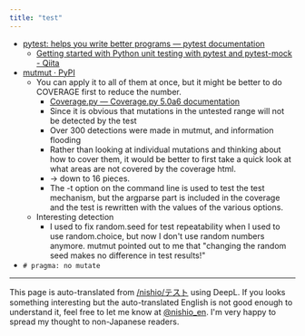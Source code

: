 ```yaml
---
title: "test"
---
```


- [pytest: helps you write better programs — pytest documentation](https://docs.pytest.org/en/latest/)
    - [Getting started with Python unit testing with pytest and pytest-mock - Qiita](https://qiita.com/ninomiyt/items/8db897c42c551e926c0f)
- [mutmut · PyPI](https://pypi.org/project/mutmut/)
    - You can apply it to all of them at once, but it might be better to do COVERAGE first to reduce the number.
        - [Coverage.py — Coverage.py 5.0a6 documentation](https://coverage.readthedocs.io/en/latest/)
        - Since it is obvious that mutations in the untested range will not be detected by the test
        - Over 300 detections were made in mutmut, and information flooding
        - Rather than looking at individual mutations and thinking about how to cover them, it would be better to first take a quick look at what areas are not covered by the coverage html.
        - → down to 16 pieces.
        - The -t option on the command line is used to test the test mechanism, but the argparse part is included in the coverage and the test is rewritten with the values of the various options.
    - Interesting detection
        - I used to fix random.seed for test repeatability when I used to use random.choice, but now I don't use random numbers anymore. mutmut pointed out to me that "changing the random seed makes no difference in test results!"
- `# pragma: no mutate`

---
This page is auto-translated from [/nishio/テスト](https://scrapbox.io/nishio/テスト) using DeepL. If you looks something interesting but the auto-translated English is not good enough to understand it, feel free to let me know at [@nishio_en](https://twitter.com/nishio_en). I'm very happy to spread my thought to non-Japanese readers.